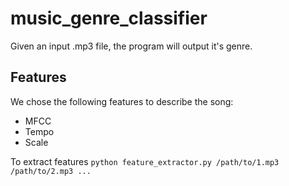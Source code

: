 # music_genre_classifier

Given an input .mp3 file, the program will output it's genre.

## Features

We chose the following features to describe the song:
* MFCC
* Tempo
* Scale

To extract features
`python feature_extractor.py /path/to/1.mp3 /path/to/2.mp3 ...`
